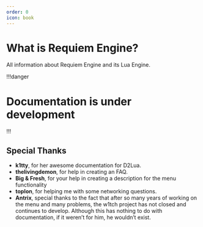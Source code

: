 ```yaml
---
order: 0
icon: book
---
```

# What is Requiem Engine?

All information about Requiem Engine and its Lua Engine.

!!!danger
# Documentation is under development
!!!

## Special Thanks

* **k1tty**, for her awesome documentation for D2Lua.
* **thelivingdemon**, for help in creating an FAQ.
* **Big & Fresh**, for your help in creating a description for the menu functionality
* **topIon**, for helping me with some networking questions.
* **Antrix**, special thanks to the fact that after so many years of working on the menu and many problems, the w1tch project has not closed and continues to develop. Although this has nothing to do with documentation, if it weren’t for him, he wouldn’t exist.